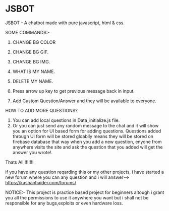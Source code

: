 # JSBOT
JSBOT - A chatbot made with pure javascript, html &amp; css.

SOME COMMANDS:- 

1. CHANGE BG COLOR

2. CHANGE BG GIF.

3. CHANGE BG IMG.

4. WHAT IS MY NAME.

5. DELETE MY NAME.

6. Press arrow up key to get previous message back in input.

7. Add Custom Question/Answer and they will be available to everyone.


HOW TO ADD MORE QUESTIONS?
1. You can add local questions in Data_initialize.js file.
2. Or you can just send any random message to the chat and it will show you an option for UI based form for adding questions.
Questions added through UI form will be stored gloablly means they will be stored on firebase database that way when you add a new question, 
enyone from anywhere visits the site and ask the question that you added will get the answer you wrote!. 

Thats All !!!!!!!

if you have any question reqarding this or my other projects, i have started a new forum where you can any question and i will answer==> https://kashanhaider.com/forums/



NOTICE:-
This project is practice based project for beginners altough i grant you all the permissions to use it anywhere you want but i shall not be responsible for any bugs,exploits or even hardware loss.

